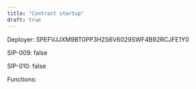 ```yaml
---
title: "Contract startup"
draft: true
---
```

Deployer: SPEFVJJXM9BT0PP3H2S6V6029SWF4B92RCJFE1Y0

SIP-009: false

SIP-010: false

Functions:

